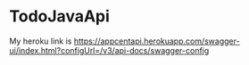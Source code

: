 # TodoJavaApi


My heroku link is https://appcentapi.herokuapp.com/swagger-ui/index.html?configUrl=/v3/api-docs/swagger-config
